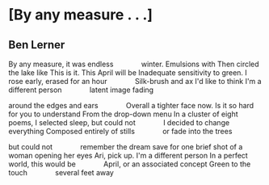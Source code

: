 # [By any measure . . .]
## Ben Lerner
By any measure, it was endless
             winter. Emulsions with
Then circled the lake like
This is it. This April will be
Inadequate sensitivity to green. I rose
early, erased for an hour
             Silk-brush and ax
I'd like to think I'm a different person
             latent image fading

around the edges and ears
             Overall a tighter face
now. Is it so hard for you to understand
From the drop-down menu
In a cluster of eight poems, I selected
sleep, but could not
             I decided to change everything
Composed entirely of stills
             or fade into the trees

but could not
             remember the dream
save for one brief shot
of a woman opening her eyes
Ari, pick up. I'm a different person
In a perfect world, this would be
             April, or an associated concept
Green to the touch
             several feet away
